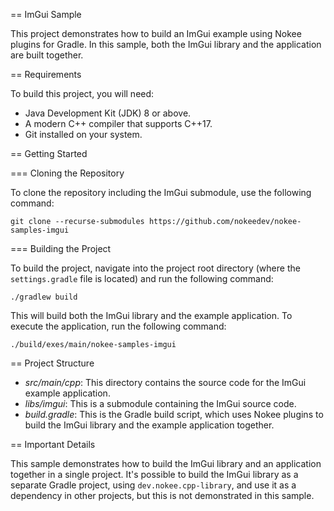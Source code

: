 == ImGui Sample

This project demonstrates how to build an ImGui example using Nokee plugins for Gradle.
In this sample, both the ImGui library and the application are built together.

== Requirements

To build this project, you will need:

- Java Development Kit (JDK) 8 or above.
- A modern C++ compiler that supports C++17.
- Git installed on your system.

== Getting Started

=== Cloning the Repository

To clone the repository including the ImGui submodule, use the following command:

```
git clone --recurse-submodules https://github.com/nokeedev/nokee-samples-imgui
```

=== Building the Project

To build the project, navigate into the project root directory (where the `settings.gradle` file is located) and run the following command:

```
./gradlew build
```

This will build both the ImGui library and the example application.
To execute the application, run the following command:

```
./build/exes/main/nokee-samples-imgui
```

== Project Structure

- *src/main/cpp*: This directory contains the source code for the ImGui example application.
- *libs/imgui*: This is a submodule containing the ImGui source code.
- *build.gradle*: This is the Gradle build script, which uses Nokee plugins to build the ImGui library and the example application together.

== Important Details

This sample demonstrates how to build the ImGui library and an application together in a single project.
It's possible to build the ImGui library as a separate Gradle project, using `dev.nokee.cpp-library`, and use it as a dependency in other projects, but this is not demonstrated in this sample.
